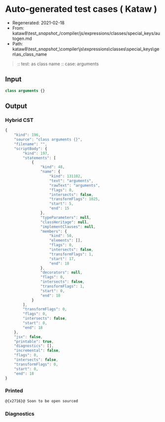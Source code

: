 # Auto-generated test cases ( Kataw )
- Regenerated: 2021-02-18
- From: kataw8\test\__snapshot__/compiler/js/expressions/classes/special_keys/autogen.md
- Path: kataw8\test\__snapshot__\compiler\js\expressions\classes\special_keys\gen\as_class_name
> :: test: as class name
> :: case: arguments
## Input

`````js
class arguments {}
`````

## Output


### Hybrid CST


```javascript
{
    "kind": 196,
    "source": "class arguments {}",
    "filename": "",
    "scriptBody": {
        "kind": 197,
        "statements": [
            {
                "kind": 48,
                "name": {
                    "kind": 131102,
                    "text": "arguments",
                    "rawText": "arguments",
                    "flags": 0,
                    "intersects": false,
                    "transformFlags": 1025,
                    "start": 5,
                    "end": 15
                },
                "typeParameters": null,
                "classHeritage": null,
                "implementClauses": null,
                "members": {
                    "kind": 50,
                    "elements": [],
                    "flags": 0,
                    "intersects": false,
                    "transformFlags": 1,
                    "start": 17,
                    "end": 18
                },
                "decorators": null,
                "flags": 0,
                "intersects": false,
                "transformFlags": 1,
                "start": 0,
                "end": 18
            }
        ],
        "transformFlags": 0,
        "flags": 0,
        "intersects": false,
        "start": 0,
        "end": 18
    },
    "jsx": false,
    "printable": true,
    "diagnostics": [],
    "incremental": false,
    "flags": 0,
    "intersects": false,
    "transformFlags": 0,
    "start": 0,
    "end": 18
}
```

### Printed


```javascript
@{x2716}@ Soon to be open sourced
```

### Diagnostics


```javascript

```

